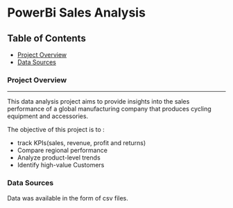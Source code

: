 # PowerBi Sales Analysis

## Table of Contents

- [Project Overview](#project-overview)
- [Data Sources](#data-sources)

### Project Overview
---
This data analysis project aims to provide insights into the sales performance of a global manufacturing company that produces cycling equipment and accessories. 

The objective of this project is to :
-	track KPIs(sales, revenue, profit and returns) 
-	Compare regional performance
-	Analyze product-level trends
-	Identify high-value Customers

### Data Sources
Data was available in the form of csv files.
